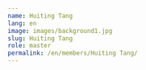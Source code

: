 ```yaml
---
name: Huiting Tang
lang: en
image: images/background1.jpg
slug: Huiting Tang
role: master
permalink: /en/members/Huiting Tang/
---
```

